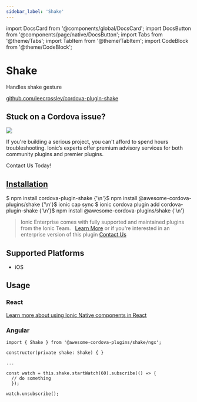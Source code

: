```yaml
---
sidebar_label: 'Shake'
---
```


import DocsCard from '@components/global/DocsCard';
import DocsButton from '@components/page/native/DocsButton';
import Tabs from '@theme/Tabs';
import TabItem from '@theme/TabItem';
import CodeBlock from '@theme/CodeBlock';

# Shake

Handles shake gesture

<p>
  <a href="https://github.com/leecrossley/cordova-plugin-shake" target="_blank" rel="noopener" className="git-link">github.com/leecrossley/cordova-plugin-shake</a>
</p>

<h2>Stuck on a Cordova issue?</h2>
<DocsCard
  className="cordova-ee-card"
  header="Don't waste precious time on plugin issues."
  href="https://ionicframework.com/sales?product_of_interest=Ionic%20Native"
>
  <div>
    <img src="/docs/icons/native-cordova-bot.png" class="cordova-ee-img" />
    <p>
      If you're building a serious project, you can't afford to spend hours troubleshooting. Ionic’s experts offer
      premium advisory services for both community plugins and premier plugins.
    </p>
    <DocsButton className="native-ee-detail">Contact Us Today!</DocsButton>
  </div>
</DocsCard>

<h2 id="installation">
  <a href="#installation">Installation</a>
</h2>
<Tabs
  groupId="runtime"
  defaultValue="Capacitor"
  values={[
    { value: 'Capacitor', label: 'Capacitor' },
    { value: 'Cordova', label: 'Cordova' },
    { value: 'Enterprise', label: 'Enterprise' },
  ]}
>
  <TabItem value="Capacitor">
    <CodeBlock className="language-shell">
      $ npm install cordova-plugin-shake {'\n'}$ npm install @awesome-cordova-plugins/shake {'\n'}$ ionic cap sync
    </CodeBlock>
  </TabItem>
  <TabItem value="Cordova">
    <CodeBlock className="language-shell">
      $ ionic cordova plugin add cordova-plugin-shake {'\n'}$ npm install @awesome-cordova-plugins/shake {'\n'}
    </CodeBlock>
  </TabItem>
  <TabItem value="Enterprise">
    <blockquote>
      Ionic Enterprise comes with fully supported and maintained plugins from the Ionic Team. &nbsp;
      <a class="btn" href="https://ionic.io/docs/premier-plugins">Learn More</a> or if you're interested in an enterprise version of this plugin <a class="btn" href="https://ionicframework.com/sales?product_of_interest=Ionic%20Enterprise%20Engine">Contact Us</a>
    </blockquote>
  </TabItem>
</Tabs>

## Supported Platforms

- iOS

## Usage

### React

[Learn more about using Ionic Native components in React](../native-community.md#react)

### Angular

```tsx
import { Shake } from '@awesome-cordova-plugins/shake/ngx';

constructor(private shake: Shake) { }

...

const watch = this.shake.startWatch(60).subscribe(() => {
  // do something
  });

watch.unsubscribe();
```
